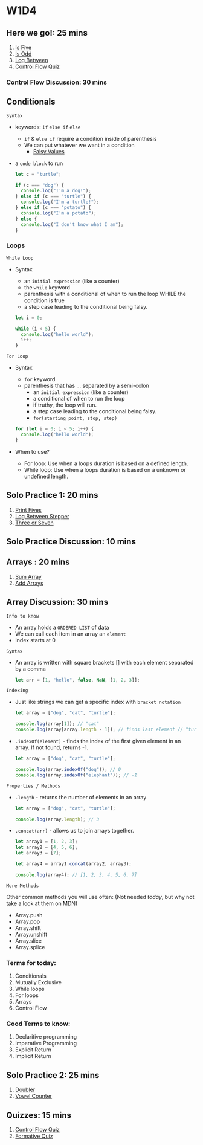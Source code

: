 # W1D4

## Here we go!: 25 mins

1. [Is Five]
2. [Is Odd]
3. [Log Between]
4. [Control Flow Quiz]

### Control Flow Discussion: 30 mins

## Conditionals

`Syntax`

- keywords: `if` `else if` `else`
  - `if` & `else if` require a condition inside of parenthesis
  - We can put whatever we want in a condition
    - [Falsy Values]
- a `code block` to run

  ```js
  let c = "turtle";

  if (c === "dog") {
    console.log("I'm a dog!");
  } else if (c === "turtle") {
    console.log("I'm a turtle!");
  } else if (c === "potato") {
    console.log("I'm a potato");
  } else {
    console.log("I don't know what I am");
  }
  ```

### Loops

`While Loop`

- Syntax

  - an `initial expression` (like a counter)
  - the `while` keyword
  - parenthesis with a conditional of when to run the loop WHILE the condition is true
  - a step case leading to the conditional being falsy.

  ```js
  let i = 0;

  while (i < 5) {
    console.log("hello world");
    i++;
  }
  ```

`For Loop`

- Syntax

  - `for` keyword
  - parenthesis that has ... separated by a semi-colon
    - an `initial expression` (like a counter)
    - a conditional of when to run the loop
    - if truthy, the loop will run.
    - a step case leading to the conditional being falsy.
    - `for(starting point, stop, step)`

  ```js
  for (let i = 0; i < 5; i++) {
    console.log("hello world");
  }
  ```

- When to use?

  - For loop: Use when a loops duration is based on a defined length.
  - While loop: Use when a loops duration is based on a unknown or undefined length.

## Solo Practice 1: 20 mins

1. [Print Fives]
2. [Log Between Stepper]
3. [Three or Seven]

## Solo Practice Discussion: 10 mins

## Arrays : 20 mins

1. [Sum Array]
2. [Add Arrays]

## Array Discussion: 30 mins

`Info to know`

- An array holds a `ORDERED LIST` of data
- We can call each item in an array an `element`
- Index starts at 0

`Syntax`

- An array is written with square brackets [] with each element separated by a comma

  ```js
  let arr = [1, "hello", false, NaN, [1, 2, 3]];
  ```

`Indexing`

- Just like strings we can get a specific index with `bracket notation`

  ```js
  let array = ["dog", "cat", "turtle"];

  console.log(array[1]); // "cat"
  console.log(array[array.length - 1]); // finds last element // "turtle"
  ```

- `.indexOf(element)` - finds the index of the first given element in an\
  array. If not found, returns -1.

  ```js
  let array = ["dog", "cat", "turtle"];

  console.log(array.indexOf("dog")); // 0
  console.log(array.indexOf("elephant")); // -1
  ```

`Properties / Methods`

- `.length` - returns the number of elements in an array

  ```js
  let array = ["dog", "cat", "turtle"];

  console.log(array.length); // 3
  ```

- `.concat(arr)` - allows us to join arrays together.

  ```js
  let array1 = [1, 2, 3];
  let array2 = [4, 5, 6];
  let array3 = [7];

  let array4 = array1.concat(array2, array3);

  console.log(array4); // [1, 2, 3, 4, 5, 6, 7]
  ```

`More Methods`

Other common methods you will use often: (Not needed _today_, but why not\
 take a look at them on MDN)

- Array.push
- Array.pop
- Array.shift
- Array.unshift
- Array.slice
- Array.splice


### Terms for today:

1. Conditionals
2. Mutually Exclusive
3. While loops
4. For loops
5. Arrays
6. Control Flow

### Good Terms to know:

1. Declaritive programming
2. Imperative Programming
3. Explicit Return
4. Implicit Return

## Solo Practice 2: 25 mins

1. [Doubler]
2. [Vowel Counter]

## Quizzes: 15 mins

1. [Control Flow Quiz]
2. [Formative Quiz]

[control flow quiz]: https://open.appacademy.io/learn/js-py---pt-feb-2022-online/week-1---intro-to-javascript/control-flow-quiz
[is five]: https://open.appacademy.io/learn/js-py---pt-feb-2022-online/week-1---intro-to-javascript/is-five
[is odd]: https://open.appacademy.io/learn/js-py---pt-feb-2022-online/week-1---intro-to-javascript/is-odd
[log between]: https://open.appacademy.io/learn/js-py---pt-feb-2022-online/week-1---intro-to-javascript/log-between
[print fives]: https://open.appacademy.io/learn/js-py---pt-feb-2022-online/week-1---intro-to-javascript/print-fives
[log between stepper]: https://open.appacademy.io/learn/js-py---pt-feb-2022-online/week-1---intro-to-javascript/log-between-stepper
[three or seven]: https://open.appacademy.io/learn/js-py---pt-feb-2022-online/week-1---intro-to-javascript/three-or-seven
[sum array]: https://open.appacademy.io/learn/js-py---pt-feb-2022-online/week-1---intro-to-javascript/sum-array
[add arrays]: https://open.appacademy.io/learn/js-py---pt-feb-2022-online/week-1---intro-to-javascript/add-arrays
[doubler]: https://open.appacademy.io/learn/js-py---pt-feb-2022-online/week-1---intro-to-javascript/doubler
[vowel counter]: https://open.appacademy.io/learn/js-py---pt-feb-2022-online/week-1---intro-to-javascript/vowel-counter----
[control flow quiz]: https://open.appacademy.io/learn/js-py---pt-feb-2022-online/week-1---intro-to-javascript/control-flow-quiz
[formative quiz]: https://open.appacademy.io/learn/js-py---pt-feb-2022-online/week-1---intro-to-javascript/formative-quiz--repeat----thursday
[falsy values]: https://developer.mozilla.org/en-US/docs/Glossary/Falsy
